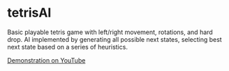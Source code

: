 # tetrisAI

Basic playable tetris game with left/right movement, rotations, and hard drop. 
AI implemented by generating all possible next states, selecting best next state based on a series of heuristics.

[Demonstration on YouTube](https://youtu.be/Y4ReyIv0r2c)


